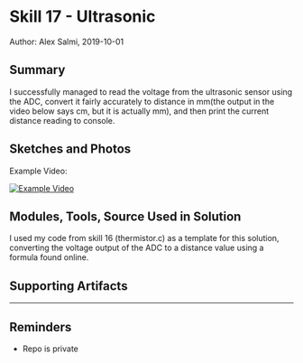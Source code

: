 #  Skill 17 - Ultrasonic

Author: Alex Salmi, 2019-10-01

## Summary
I successfully managed to read the voltage from the ultrasonic sensor using the ADC, convert it fairly accurately to distance in mm(the output in the video below says cm, but it is actually mm), and then print the current distance reading to console. 

## Sketches and Photos
Example Video:

[![Example Video](https://img.youtube.com/vi/D6zlSrOcd-o/0.jpg)](https://www.youtube.com/watch?v=D6zlSrOcd-o)


## Modules, Tools, Source Used in Solution
I used my code from skill 16 (thermistor.c) as a template for this solution, converting the voltage output of the ADC to a distance value using a formula found online.

## Supporting Artifacts


-----

## Reminders
- Repo is private
